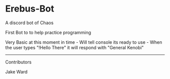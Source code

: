 # Erebus-Bot
A discord bot of Chaos

First Bot to to help practice programming

Very Basic at this moment in time
    - Will tell console its ready to use
    - When the user types "!Hello There" it will respond with "General Kenobi"

----------------------------------

Contributors

Jake Ward